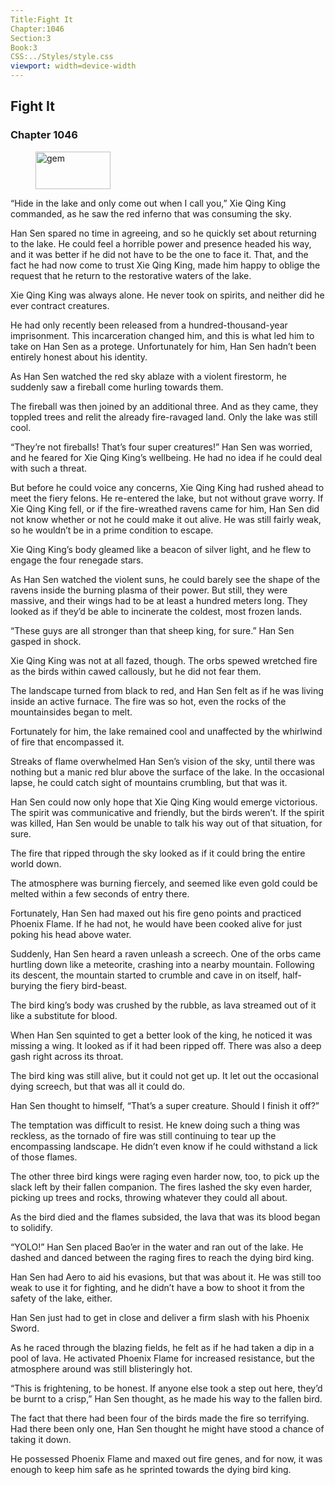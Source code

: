 ```yaml
---
Title:Fight It 
Chapter:1046 
Section:3 
Book:3 
CSS:../Styles/style.css 
viewport: width=device-width
---
```

  
## Fight It
### Chapter 1046
  
<figure>
	<img src="../Images/gem.gif" alt="gem" id="gem" width="120" height="60" />
</figure>
  

  
“Hide in the lake and only come out when I call you,” Xie Qing King commanded, as he saw the red inferno that was consuming the sky.

Han Sen spared no time in agreeing, and so he quickly set about returning to the lake. He could feel a horrible power and presence headed his way, and it was better if he did not have to be the one to face it. That, and the fact he had now come to trust Xie Qing King, made him happy to oblige the request that he return to the restorative waters of the lake.

Xie Qing King was always alone. He never took on spirits, and neither did he ever contract creatures.

He had only recently been released from a hundred-thousand-year imprisonment. This incarceration changed him, and this is what led him to take on Han Sen as a protege. Unfortunately for him, Han Sen hadn’t been entirely honest about his identity.

As Han Sen watched the red sky ablaze with a violent firestorm, he suddenly saw a fireball come hurling towards them.

The fireball was then joined by an additional three. And as they came, they toppled trees and relit the already fire-ravaged land. Only the lake was still cool.

“They’re not fireballs! That’s four super creatures!” Han Sen was worried, and he feared for Xie Qing King’s wellbeing. He had no idea if he could deal with such a threat.

But before he could voice any concerns, Xie Qing King had rushed ahead to meet the fiery felons. He re-entered the lake, but not without grave worry. If Xie Qing King fell, or if the fire-wreathed ravens came for him, Han Sen did not know whether or not he could make it out alive. He was still fairly weak, so he wouldn’t be in a prime condition to escape.

Xie Qing King’s body gleamed like a beacon of silver light, and he flew to engage the four renegade stars.

As Han Sen watched the violent suns, he could barely see the shape of the ravens inside the burning plasma of their power. But still, they were massive, and their wings had to be at least a hundred meters long. They looked as if they’d be able to incinerate the coldest, most frozen lands.

“These guys are all stronger than that sheep king, for sure.” Han Sen gasped in shock.

Xie Qing King was not at all fazed, though. The orbs spewed wretched fire as the birds within cawed callously, but he did not fear them.

The landscape turned from black to red, and Han Sen felt as if he was living inside an active furnace. The fire was so hot, even the rocks of the mountainsides began to melt.

Fortunately for him, the lake remained cool and unaffected by the whirlwind of fire that encompassed it.

Streaks of flame overwhelmed Han Sen’s vision of the sky, until there was nothing but a manic red blur above the surface of the lake. In the occasional lapse, he could catch sight of mountains crumbling, but that was it.

Han Sen could now only hope that Xie Qing King would emerge victorious. The spirit was communicative and friendly, but the birds weren’t. If the spirit was killed, Han Sen would be unable to talk his way out of that situation, for sure.

The fire that ripped through the sky looked as if it could bring the entire world down.

The atmosphere was burning fiercely, and seemed like even gold could be melted within a few seconds of entry there.

Fortunately, Han Sen had maxed out his fire geno points and practiced Phoenix Flame. If he had not, he would have been cooked alive for just poking his head above water.

Suddenly, Han Sen heard a raven unleash a screech. One of the orbs came hurtling down like a meteorite, crashing into a nearby mountain. Following its descent, the mountain started to crumble and cave in on itself, half-burying the fiery bird-beast.

The bird king’s body was crushed by the rubble, as lava streamed out of it like a substitute for blood.

When Han Sen squinted to get a better look of the king, he noticed it was missing a wing. It looked as if it had been ripped off. There was also a deep gash right across its throat.

The bird king was still alive, but it could not get up. It let out the occasional dying screech, but that was all it could do.

Han Sen thought to himself, “That’s a super creature. Should I finish it off?”

The temptation was difficult to resist. He knew doing such a thing was reckless, as the tornado of fire was still continuing to tear up the encompassing landscape. He didn’t even know if he could withstand a lick of those flames.

The other three bird kings were raging even harder now, too, to pick up the slack left by their fallen companion. The fires lashed the sky even harder, picking up trees and rocks, throwing whatever they could all about.

As the bird died and the flames subsided, the lava that was its blood began to solidify.

“YOLO!” Han Sen placed Bao’er in the water and ran out of the lake. He dashed and danced between the raging fires to reach the dying bird king.

Han Sen had Aero to aid his evasions, but that was about it. He was still too weak to use it for fighting, and he didn’t have a bow to shoot it from the safety of the lake, either.

Han Sen just had to get in close and deliver a firm slash with his Phoenix Sword.

As he raced through the blazing fields, he felt as if he had taken a dip in a pool of lava. He activated Phoenix Flame for increased resistance, but the atmosphere around was still blisteringly hot.

“This is frightening, to be honest. If anyone else took a step out here, they’d be burnt to a crisp,” Han Sen thought, as he made his way to the fallen bird.

The fact that there had been four of the birds made the fire so terrifying. Had there been only one, Han Sen thought he might have stood a chance of taking it down.

He possessed Phoenix Flame and maxed out fire genes, and for now, it was enough to keep him safe as he sprinted towards the dying bird king.